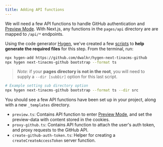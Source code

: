 ```yaml
---
title: Adding API functions
---
```


We will need a few API functions to handle GitHub authentication and [Preview Mode](https://nextjs.org/docs/advanced-features/preview-mode). With Next.js, any functions in the `pages/api` directory are are mapped to `/api/*` endpoints.

Using the code generator [Hygen](https://www.hygen.io/), we've created a few [scripts](https://github.com/dwalkr/hygen-next-tinacms-github) to **help generate the required files** for this step. From the terminal, run:

```bash
npx hygen-add https://github.com/dwalkr/hygen-next-tinacms-github
npx hygen next-tinacms-github bootstrap --format ts
```

> _Note:_ if your **pages directory is not in the root**, you will need to supply a `--dir [subDir]` option for this last script.

```bash
# Example setting sub directory option
npx hygen next-tinacms-github bootstrap --format ts --dir src
```

You should see a few API functions have been set up in your project, along with a new `_templates` directory.

- `preview.ts`: Contains API function to enter [Preview Mode](https://nextjs.org/docs/advanced-features/preview-mode), and set the preview-data with content stored in the cookies.
- `proxy-github.ts`: Contains API function to attach the user's auth token, and proxy requests to the GitHub API.
- `create-github-auth-token.ts`: Helper for creating a `createCreateAccessToken` server function.
